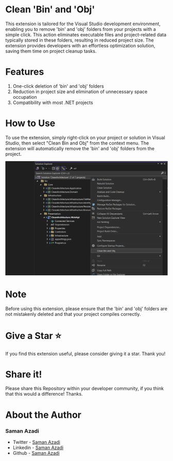 # Clean 'Bin' and 'Obj'

This extension is tailored for the Visual Studio development environment, enabling you to remove 'bin' and 'obj' folders from your projects with a simple click. This action eliminates executable files and project-related data typically stored in these folders, resulting in reduced project size. The extension provides developers with an effortless optimization solution, saving them time on project cleanup tasks.

# Features
1. One-click deletion of 'bin' and 'obj' folders
2. Reduction in project size and elimination of unnecessary space occupation
3. Compatibility with most .NET projects

# How to Use

To use the extension, simply right-click on your project or solution in Visual Studio, then select "Clean Bin and Obj" from the context menu. The extension will automatically remove the 'bin' and 'obj' folders from the project.

[![](./Images/menu.png)](#)


# Note
Before using this extension, please ensure that the 'bin' and 'obj' folders are not mistakenly deleted and that your project compiles correctly.

# Give a Star ⭐️

If you find this extension useful, please consider giving it a star. Thank you!

# Share it!

Please share this Repository within your developer community, if you think that this would a difference! Thanks.

# About the Author

### Saman Azadi
- Twitter - [Saman Azadi](https://twitter.com/intent/follow?screen_name=saman_azadi_)
- Linkedin - [Saman Azadi](https://www.linkedin.com/in/saman-azadi/)
- Github - [Saman Azadi](https://github.com/samanazadi1996)
